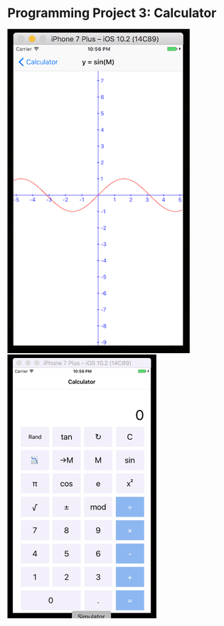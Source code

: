 
# Programming Project 3: Calculator


![calculator](calculator.png) ![calculator gif](calculator.gif)